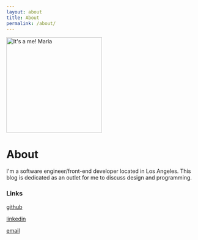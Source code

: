 ```yaml
---
layout: about
title: About
permalink: /about/
---
```


<img src="{{ site.baseurl }}/images/its-a-me-maria.png" alt="It's a me! Maria" id="about-img" style="width: 250px;"/>

<h1>About</h1>

I'm a software engineer/front-end developer located in Los Angeles. This blog is dedicated as an outlet for me to discuss design and programming.  

### Links

[github](https://github.com/mariatnguyen)

[linkedin](https://www.linkedin.com/in/mariatnguyen/)

[email](mailto:mariatnguyen@mail.com)